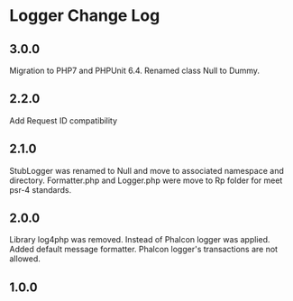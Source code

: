 # Logger Change Log #

## 3.0.0 ##

Migration to PHP7 and PHPUnit 6.4. 
Renamed class Null to Dummy.  

## 2.2.0 ##

Add Request ID compatibility

## 2.1.0 ##

StubLogger was renamed to Null and move to associated namespace and directory.
Formatter.php and Logger.php were move to Rp folder for meet psr-4 standards.

## 2.0.0 ##

Library log4php was removed. Instead of Phalcon logger was applied.
Added default message formatter.
Phalcon logger's transactions are not allowed.

## 1.0.0 ##
